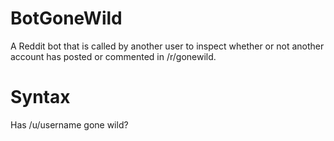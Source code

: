# BotGoneWild
A Reddit bot that is called by another user to inspect whether or not another account has posted or commented in /r/gonewild.
# Syntax
Has /u/username gone wild?
